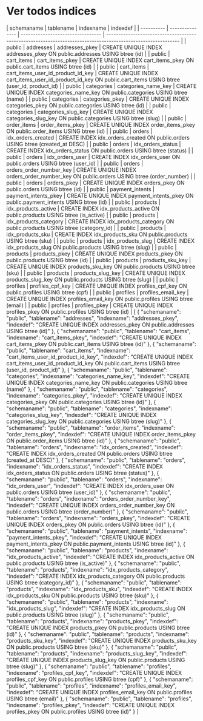 # Ver todos indices

<estrutura-em-markdown>
| schemaname | tablename       | indexname                         | indexdef                                                                                                     |
| ---------- | --------------- | --------------------------------- | ------------------------------------------------------------------------------------------------------------ |
| public     | addresses       | addresses_pkey                    | CREATE UNIQUE INDEX addresses_pkey ON public.addresses USING btree (id)                                      |
| public     | cart_items      | cart_items_pkey                   | CREATE UNIQUE INDEX cart_items_pkey ON public.cart_items USING btree (id)                                    |
| public     | cart_items      | cart_items_user_id_product_id_key | CREATE UNIQUE INDEX cart_items_user_id_product_id_key ON public.cart_items USING btree (user_id, product_id) |
| public     | categories      | categories_name_key               | CREATE UNIQUE INDEX categories_name_key ON public.categories USING btree (name)                              |
| public     | categories      | categories_pkey                   | CREATE UNIQUE INDEX categories_pkey ON public.categories USING btree (id)                                    |
| public     | categories      | categories_slug_key               | CREATE UNIQUE INDEX categories_slug_key ON public.categories USING btree (slug)                              |
| public     | order_items     | order_items_pkey                  | CREATE UNIQUE INDEX order_items_pkey ON public.order_items USING btree (id)                                  |
| public     | orders          | idx_orders_created                | CREATE INDEX idx_orders_created ON public.orders USING btree (created_at DESC)                               |
| public     | orders          | idx_orders_status                 | CREATE INDEX idx_orders_status ON public.orders USING btree (status)                                         |
| public     | orders          | idx_orders_user                   | CREATE INDEX idx_orders_user ON public.orders USING btree (user_id)                                          |
| public     | orders          | orders_order_number_key           | CREATE UNIQUE INDEX orders_order_number_key ON public.orders USING btree (order_number)                      |
| public     | orders          | orders_pkey                       | CREATE UNIQUE INDEX orders_pkey ON public.orders USING btree (id)                                            |
| public     | payment_intents | payment_intents_pkey              | CREATE UNIQUE INDEX payment_intents_pkey ON public.payment_intents USING btree (id)                          |
| public     | products        | idx_products_active               | CREATE INDEX idx_products_active ON public.products USING btree (is_active)                                  |
| public     | products        | idx_products_category             | CREATE INDEX idx_products_category ON public.products USING btree (category_id)                              |
| public     | products        | idx_products_sku                  | CREATE INDEX idx_products_sku ON public.products USING btree (sku)                                           |
| public     | products        | idx_products_slug                 | CREATE INDEX idx_products_slug ON public.products USING btree (slug)                                         |
| public     | products        | products_pkey                     | CREATE UNIQUE INDEX products_pkey ON public.products USING btree (id)                                        |
| public     | products        | products_sku_key                  | CREATE UNIQUE INDEX products_sku_key ON public.products USING btree (sku)                                    |
| public     | products        | products_slug_key                 | CREATE UNIQUE INDEX products_slug_key ON public.products USING btree (slug)                                  |
| public     | profiles        | profiles_cpf_key                  | CREATE UNIQUE INDEX profiles_cpf_key ON public.profiles USING btree (cpf)                                    |
| public     | profiles        | profiles_email_key                | CREATE UNIQUE INDEX profiles_email_key ON public.profiles USING btree (email)                                |
| public     | profiles        | profiles_pkey                     | CREATE UNIQUE INDEX profiles_pkey ON public.profiles USING btree (id)                                        |
</estrutura-em-markdown>

<estrutura-em-json>
[
  {
    "schemaname": "public",
    "tablename": "addresses",
    "indexname": "addresses_pkey",
    "indexdef": "CREATE UNIQUE INDEX addresses_pkey ON public.addresses USING btree (id)"
  },
  {
    "schemaname": "public",
    "tablename": "cart_items",
    "indexname": "cart_items_pkey",
    "indexdef": "CREATE UNIQUE INDEX cart_items_pkey ON public.cart_items USING btree (id)"
  },
  {
    "schemaname": "public",
    "tablename": "cart_items",
    "indexname": "cart_items_user_id_product_id_key",
    "indexdef": "CREATE UNIQUE INDEX cart_items_user_id_product_id_key ON public.cart_items USING btree (user_id, product_id)"
  },
  {
    "schemaname": "public",
    "tablename": "categories",
    "indexname": "categories_name_key",
    "indexdef": "CREATE UNIQUE INDEX categories_name_key ON public.categories USING btree (name)"
  },
  {
    "schemaname": "public",
    "tablename": "categories",
    "indexname": "categories_pkey",
    "indexdef": "CREATE UNIQUE INDEX categories_pkey ON public.categories USING btree (id)"
  },
  {
    "schemaname": "public",
    "tablename": "categories",
    "indexname": "categories_slug_key",
    "indexdef": "CREATE UNIQUE INDEX categories_slug_key ON public.categories USING btree (slug)"
  },
  {
    "schemaname": "public",
    "tablename": "order_items",
    "indexname": "order_items_pkey",
    "indexdef": "CREATE UNIQUE INDEX order_items_pkey ON public.order_items USING btree (id)"
  },
  {
    "schemaname": "public",
    "tablename": "orders",
    "indexname": "idx_orders_created",
    "indexdef": "CREATE INDEX idx_orders_created ON public.orders USING btree (created_at DESC)"
  },
  {
    "schemaname": "public",
    "tablename": "orders",
    "indexname": "idx_orders_status",
    "indexdef": "CREATE INDEX idx_orders_status ON public.orders USING btree (status)"
  },
  {
    "schemaname": "public",
    "tablename": "orders",
    "indexname": "idx_orders_user",
    "indexdef": "CREATE INDEX idx_orders_user ON public.orders USING btree (user_id)"
  },
  {
    "schemaname": "public",
    "tablename": "orders",
    "indexname": "orders_order_number_key",
    "indexdef": "CREATE UNIQUE INDEX orders_order_number_key ON public.orders USING btree (order_number)"
  },
  {
    "schemaname": "public",
    "tablename": "orders",
    "indexname": "orders_pkey",
    "indexdef": "CREATE UNIQUE INDEX orders_pkey ON public.orders USING btree (id)"
  },
  {
    "schemaname": "public",
    "tablename": "payment_intents",
    "indexname": "payment_intents_pkey",
    "indexdef": "CREATE UNIQUE INDEX payment_intents_pkey ON public.payment_intents USING btree (id)"
  },
  {
    "schemaname": "public",
    "tablename": "products",
    "indexname": "idx_products_active",
    "indexdef": "CREATE INDEX idx_products_active ON public.products USING btree (is_active)"
  },
  {
    "schemaname": "public",
    "tablename": "products",
    "indexname": "idx_products_category",
    "indexdef": "CREATE INDEX idx_products_category ON public.products USING btree (category_id)"
  },
  {
    "schemaname": "public",
    "tablename": "products",
    "indexname": "idx_products_sku",
    "indexdef": "CREATE INDEX idx_products_sku ON public.products USING btree (sku)"
  },
  {
    "schemaname": "public",
    "tablename": "products",
    "indexname": "idx_products_slug",
    "indexdef": "CREATE INDEX idx_products_slug ON public.products USING btree (slug)"
  },
  {
    "schemaname": "public",
    "tablename": "products",
    "indexname": "products_pkey",
    "indexdef": "CREATE UNIQUE INDEX products_pkey ON public.products USING btree (id)"
  },
  {
    "schemaname": "public",
    "tablename": "products",
    "indexname": "products_sku_key",
    "indexdef": "CREATE UNIQUE INDEX products_sku_key ON public.products USING btree (sku)"
  },
  {
    "schemaname": "public",
    "tablename": "products",
    "indexname": "products_slug_key",
    "indexdef": "CREATE UNIQUE INDEX products_slug_key ON public.products USING btree (slug)"
  },
  {
    "schemaname": "public",
    "tablename": "profiles",
    "indexname": "profiles_cpf_key",
    "indexdef": "CREATE UNIQUE INDEX profiles_cpf_key ON public.profiles USING btree (cpf)"
  },
  {
    "schemaname": "public",
    "tablename": "profiles",
    "indexname": "profiles_email_key",
    "indexdef": "CREATE UNIQUE INDEX profiles_email_key ON public.profiles USING btree (email)"
  },
  {
    "schemaname": "public",
    "tablename": "profiles",
    "indexname": "profiles_pkey",
    "indexdef": "CREATE UNIQUE INDEX profiles_pkey ON public.profiles USING btree (id)"
  }
]
</estrutura-em-json>